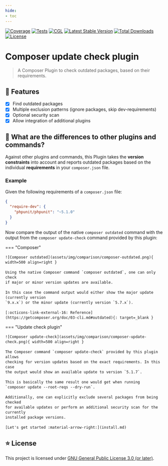 ```yaml
---
hide:
- toc
---
```


[![Coverage](https://sonarcloud.io/api/project_badges/measure?project=eliashaeussler_composer-update-check&metric=coverage)](https://sonarcloud.io/dashboard?id=eliashaeussler_composer-update-check)
[![Tests](https://github.com/eliashaeussler/composer-update-check/actions/workflows/tests.yaml/badge.svg)](https://github.com/eliashaeussler/composer-update-check/actions/workflows/tests.yaml)
[![CGL](https://github.com/eliashaeussler/composer-update-check/actions/workflows/cgl.yaml/badge.svg)](https://github.com/eliashaeussler/composer-update-check/actions/workflows/cgl.yaml)
[![Latest Stable Version](http://poser.pugx.org/eliashaeussler/composer-update-check/v)](https://packagist.org/packages/eliashaeussler/composer-update-check)
[![Total Downloads](http://poser.pugx.org/eliashaeussler/composer-update-check/downloads)](https://packagist.org/packages/eliashaeussler/composer-update-check)
[![License](http://poser.pugx.org/eliashaeussler/composer-update-check/license)](LICENSE.md)

# Composer update check plugin

> A Composer Plugin to check outdated packages, based on their requirements.

## :rocket: Features

* [x] Find outdated packages<br>
* [x] Multiple exclusion patterns (ignore packages, skip dev-requirements)<br>
* [x] Optional security scan<br>
* [x] Allow integration of additional plugins

## :hatched_chick: What are the differences to other plugins and commands?

Against other plugins and commands, this Plugin takes the **version constraints**
into account and reports outdated packages based on the individual **requirements**
in your `composer.json` file.

### Example

Given the following requirements of a `composer.json` file:

```json
{
  "require-dev": {
    "phpunit/phpunit": "~5.1.0"
  }
}
```

Now compare the output of the native `composer outdated` command with
the output from the `composer update-check` command provided by this plugin:

=== "Composer"

    ![Composer outdated](assets/img/comparison/composer-outdated.png){ width=500 align=right }

    Using the native Composer command `composer outdated`, one can only check
    if major or minor version updates are available.

    In this case the command output would either show the major update (currently version
    `9.x.x`) or the minor update (currently version `5.7.x`).

    [:octicons-link-external-16: Reference](https://getcomposer.org/doc/03-cli.md#outdated){: target=_blank }


=== "Update check plugin"

    ![Composer update-check](assets/img/comparison/composer-update-check.png){ width=500 align=right }
    
    The Composer command `composer update-check` provided by this plugin allows
    checking for version updates based on the exact requirements. In this case
    the output would show an available update to version `5.1.7`.
    
    This is basically the same result one would get when running
    `composer update --root-reqs --dry-run`.

    Additionally, one can explicitly exclude several packages from being checked
    for available updates or perform an additional security scan for the currently
    installed package versions.
    
    [Let's get started :material-arrow-right:](install.md)

## :star: License

This project is licensed under
[GNU General Public License 3.0 (or later)](license.md).
